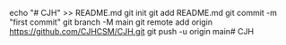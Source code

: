 echo "# CJH" >> README.md
  git init
  git add README.md
  git commit -m "first commit"
  git branch -M main
  git remote add origin https://github.com/CJHCSM/CJH.git
  git push -u origin main# CJH
